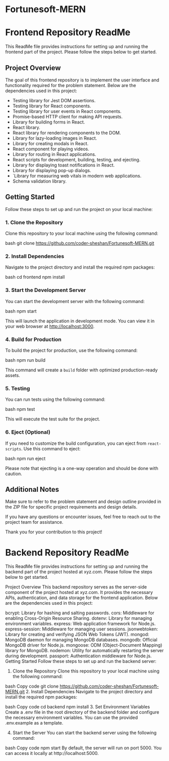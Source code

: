 # Fortunesoft-MERN

# Frontend Repository ReadMe

This ReadMe file provides instructions for setting up and running the frontend part of the project. Please follow the steps below to get started.

## Project Overview
 The goal of this frontend repository is to implement the user interface and functionality required for the problem statement. Below are the dependencies used in this project:

- Testing library for Jest DOM assertions.
- Testing library for React components.
- Testing library for user events in React components.
- Promise-based HTTP client for making API requests.
- Library for building forms in React.
- React library.
- React library for rendering components to the DOM.
- Library for lazy-loading images in React.
- Library for creating modals in React.
- React component for playing videos.
- Library for routing in React applications.
- React scripts for development, building, testing, and ejecting.
- Library for displaying toast notifications in React.
- Library for displaying pop-up dialogs.
- `Library for measuring web vitals in modern web applications.
- Schema validation library.

## Getting Started

Follow these steps to set up and run the project on your local machine:

### 1. Clone the Repository

Clone this repository to your local machine using the following command:

bash
git clone <https://github.com/coder-sheshan/Fortunesoft-MERN.git>


### 2. Install Dependencies

Navigate to the project directory and install the required npm packages:

bash
cd frontend
npm install


### 3. Start the Development Server

You can start the development server with the following command:

bash
npm start


This will launch the application in development mode. You can view it in your web browser at [http://localhost:3000](http://localhost:3000).

### 4. Build for Production

To build the project for production, use the following command:

bash
npm run build


This command will create a `build` folder with optimized production-ready assets.

### 5. Testing

You can run tests using the following command:

bash
npm test


This will execute the test suite for the project.

### 6. Eject (Optional)

If you need to customize the build configuration, you can eject from `react-scripts`. Use this command to eject:

bash
npm run eject


Please note that ejecting is a one-way operation and should be done with caution.

## Additional Notes

Make sure to refer to the problem statement and design outline provided in the ZIP file for specific project requirements and design details.

If you have any questions or encounter issues, feel free to reach out to the project team for assistance.

Thank you for your contribution to this project!




# Backend Repository ReadMe

This ReadMe file provides instructions for setting up and running the backend part of the project hosted at xyz.com. Please follow the steps below to get started.

Project Overview
This backend repository serves as the server-side component of the project hosted at xyz.com. It provides the necessary APIs, authentication, and data storage for the frontend application. Below are the dependencies used in this project:

bcrypt: Library for hashing and salting passwords.
cors: Middleware for enabling Cross-Origin Resource Sharing.
dotenv: Library for managing environment variables.
express: Web application framework for Node.js.
express-session: Middleware for managing user sessions.
jsonwebtoken: Library for creating and verifying JSON Web Tokens (JWT).
mongod: MongoDB daemon for managing MongoDB databases.
mongodb: Official MongoDB driver for Node.js.
mongoose: ODM (Object-Document Mapping) library for MongoDB.
nodemon: Utility for automatically restarting the server during development.
passport: Authentication middleware for Node.js.
Getting Started
Follow these steps to set up and run the backend server:

1. Clone the Repository
Clone this repository to your local machine using the following command:

bash
Copy code
git clone <https://github.com/coder-sheshan/Fortunesoft-MERN.git>
2. Install Dependencies
Navigate to the project directory and install the required npm packages:

bash
Copy code
cd backend
npm install
3. Set Environment Variables
Create a .env file in the root directory of the backend folder and configure the necessary environment variables. You can use the provided .env.example as a template.

4. Start the Server
You can start the backend server using the following command:

bash
Copy code
npm start
By default, the server will run on port 5000. You can access it locally at http://localhost:5000.